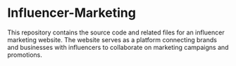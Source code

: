 # Influencer-Marketing
This repository contains the source code and related files for an influencer marketing website. The website serves as a platform connecting brands and businesses with influencers to collaborate on marketing campaigns and promotions.
